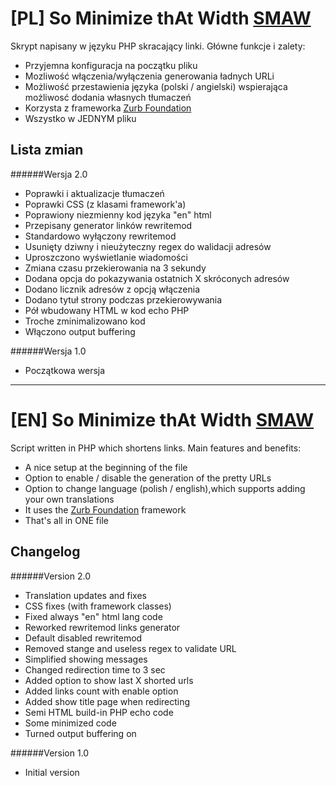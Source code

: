 ﻿[PL] So Minimize thAt Width [SMAW](http://r.kucharskov.pl)
======
Skrypt napisany w języku PHP skracający linki. Główne funkcje i zalety:
  - Przyjemna konfiguracja na początku pliku
  - Mozliwość włączenia/wyłączenia generowania ładnych URLi
  - Możliwość przestawienia języka (polski / angielski) wspierająca możliwosć dodania własnych tłumaczeń
  - Korzysta z frameworka [Zurb Foundation](http://foundation.zurb.com/)
  - Wszystko w JEDNYM pliku

Lista zmian
----
######Wersja 2.0
  - Poprawki i aktualizacje tłumaczeń
  - Poprawki CSS (z klasami framework'a)
  - Poprawiony niezmienny kod języka "en" html
  - Przepisany generator linków rewritemod
  - Standardowo wyłączony rewritemod
  - Usunięty dziwny i nieużyteczny regex do walidacji adresów
  - Uproszczono wyświetlanie wiadomości
  - Zmiana czasu przekierowania na 3 sekundy
  - Dodana opcja do pokazywania ostatnich X skróconych adresów
  - Dodano licznik adresów z opcją włączenia
  - Dodano tytuł strony podczas przekierowywania
  - Pół wbudowany HTML w kod echo PHP
  - Troche zminimalizowano kod
  - Włączono output buffering
  
######Wersja 1.0
  - Początkowa wersja

---

[EN] So Minimize thAt Width [SMAW](http://r.kucharskov.pl)
======
Script written in PHP which shortens links. Main features and benefits:
  - A nice setup at the beginning of the file
  - Option to enable / disable the generation of the pretty URLs
  - Option to change language (polish / english),which supports adding your own translations
  - It uses the [Zurb Foundation](http://foundation.zurb.com/) framework
  - That's all in ONE file

Changelog
----
######Version 2.0
  - Translation updates and fixes
  - CSS fixes (with framework classes)
  - Fixed always "en" html lang code
  - Reworked rewritemod links generator
  - Default disabled rewritemod
  - Removed stange and useless regex to validate URL
  - Simplified showing messages
  - Changed redirection time to 3 sec
  - Added option to show last X shorted urls
  - Added links count with enable option
  - Added show title page when redirecting
  - Semi HTML build-in PHP echo code
  - Some minimized code
  - Turned output buffering on

######Version 1.0
  - Initial version